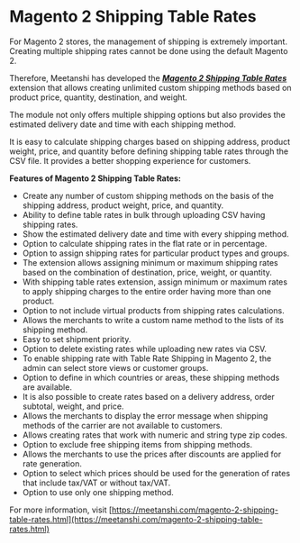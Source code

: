 # Magento 2 Shipping Table Rates

For Magento 2 stores, the management of shipping is extremely important. Creating multiple shipping rates cannot be done using the default Magento 2.

Therefore, Meetanshi has developed the [***Magento 2 Shipping Table Rates***](https://meetanshi.com/magento-2-shipping-table-rates.html) extension that allows creating unlimited custom shipping methods based on product price, quantity, destination, and weight.

The module not only offers multiple shipping options but also provides the estimated delivery date and time with each shipping method.

It is easy to calculate shipping charges based on shipping address, product weight, price, and quantity before defining shipping table rates through the CSV file. It provides a better shopping experience for customers.


**Features of Magento 2 Shipping Table Rates:**

* Create any number of custom shipping methods on the basis of the shipping address, product weight, price, and quantity.
* Ability to define table rates in bulk through uploading CSV having shipping rates.
* Show the estimated delivery date and time with every shipping method.
* Option to calculate shipping rates in the flat rate or in percentage.
* Option to assign shipping rates for particular product types and groups.
* The extension allows assigning minimum or maximum shipping rates based on the combination of destination, price, weight, or quantity.
* With shipping table rates extension, assign minimum or maximum rates to apply shipping charges to the entire order having more than one product.
* Option to not include virtual products from shipping rates calculations.
* Allows the merchants to write a custom name method to the lists of its shipping method.
* Easy to set shipment priority.
* Option to delete existing rates while uploading new rates via CSV.
* To enable shipping rate with Table Rate Shipping in Magento 2, the admin can select store views or customer groups.
* Option to define in which countries or areas, these shipping methods are available.
* It is also possible to create rates based on a delivery address, order subtotal, weight, and price.
* Allows the merchants to display the error message when shipping methods of the carrier are not available to customers.
* Allows creating rates that work with numeric and string type zip codes.
* Option to exclude free shipping items from shipping methods.
* Allows the merchants to use the prices after discounts are applied for rate generation.
* Option to select which prices should be used for the generation of rates that include tax/VAT or without tax/VAT.
* Option to use only one shipping method.

For more information, visit [https://meetanshi.com/magento-2-shipping-table-rates.html](https://meetanshi.com/magento-2-shipping-table-rates.html)

